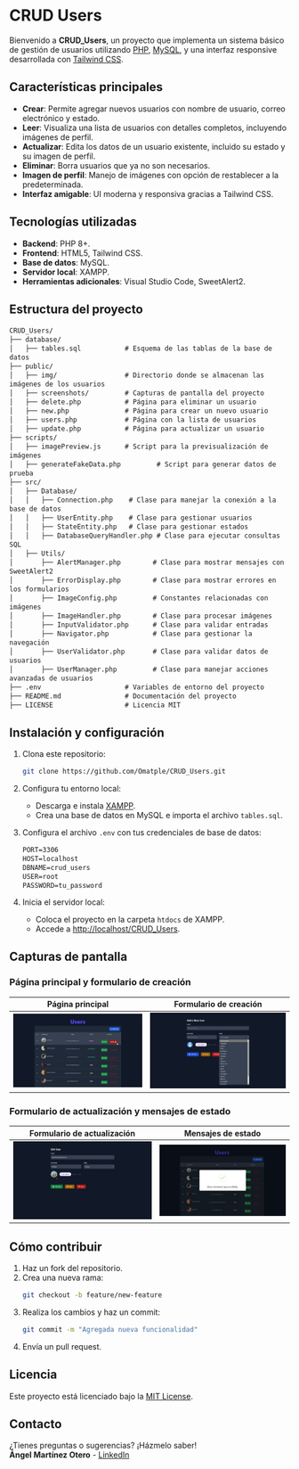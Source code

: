 
# CRUD Users

Bienvenido a **CRUD_Users**, un proyecto que implementa un sistema básico de gestión de usuarios utilizando [PHP](https://www.php.net/), [MySQL](https://www.mysql.com/), y una interfaz responsive desarrollada con [Tailwind CSS](https://tailwindcss.com/).

## Características principales

- **Crear**: Permite agregar nuevos usuarios con nombre de usuario, correo electrónico y estado.
- **Leer**: Visualiza una lista de usuarios con detalles completos, incluyendo imágenes de perfil.
- **Actualizar**: Edita los datos de un usuario existente, incluido su estado y su imagen de perfil.
- **Eliminar**: Borra usuarios que ya no son necesarios.
- **Imagen de perfil**: Manejo de imágenes con opción de restablecer a la predeterminada.
- **Interfaz amigable**: UI moderna y responsiva gracias a Tailwind CSS.

## Tecnologías utilizadas

- **Backend**: PHP 8+.
- **Frontend**: HTML5, Tailwind CSS.
- **Base de datos**: MySQL.
- **Servidor local**: XAMPP.
- **Herramientas adicionales**: Visual Studio Code, SweetAlert2.

## Estructura del proyecto

```
CRUD_Users/
├── database/
│   ├── tables.sql           # Esquema de las tablas de la base de datos
├── public/
│   ├── img/                 # Directorio donde se almacenan las imágenes de los usuarios
│   ├── screenshots/         # Capturas de pantalla del proyecto
│   ├── delete.php           # Página para eliminar un usuario
│   ├── new.php              # Página para crear un nuevo usuario
│   ├── users.php            # Página con la lista de usuarios
│   ├── update.php           # Página para actualizar un usuario
├── scripts/
│   ├── imagePreview.js      # Script para la previsualización de imágenes
│   ├── generateFakeData.php         # Script para generar datos de prueba
├── src/
│   ├── Database/
│   │   ├── Connection.php    # Clase para manejar la conexión a la base de datos
│   │   ├── UserEntity.php    # Clase para gestionar usuarios
│   │   ├── StateEntity.php   # Clase para gestionar estados
│   │   ├── DatabaseQueryHandler.php # Clase para ejecutar consultas SQL
│   ├── Utils/
│       ├── AlertManager.php        # Clase para mostrar mensajes con SweetAlert2
│       ├── ErrorDisplay.php        # Clase para mostrar errores en los formularios
│       ├── ImageConfig.php         # Constantes relacionadas con imágenes
│       ├── ImageHandler.php        # Clase para procesar imágenes
│       ├── InputValidator.php      # Clase para validar entradas
│       ├── Navigator.php           # Clase para gestionar la navegación
│       ├── UserValidator.php       # Clase para validar datos de usuarios
│       ├── UserManager.php         # Clase para manejar acciones avanzadas de usuarios
├── .env                     # Variables de entorno del proyecto
├── README.md                # Documentación del proyecto
├── LICENSE                  # Licencia MIT
```

## Instalación y configuración

1. Clona este repositorio:
   ```bash
   git clone https://github.com/Omatple/CRUD_Users.git
   ```

2. Configura tu entorno local:
   - Descarga e instala [XAMPP](https://www.apachefriends.org/).
   - Crea una base de datos en MySQL e importa el archivo `tables.sql`.

3. Configura el archivo `.env` con tus credenciales de base de datos:
   ```env
   PORT=3306
   HOST=localhost
   DBNAME=crud_users
   USER=root
   PASSWORD=tu_password
   ```

4. Inicia el servidor local:
   - Coloca el proyecto en la carpeta `htdocs` de XAMPP.
   - Accede a [http://localhost/CRUD_Users](http://localhost/CRUD_Users).

## Capturas de pantalla

### Página principal y formulario de creación
| Página principal               | Formulario de creación           |
|--------------------------------|-----------------------------------|
| ![Página principal](public/screenshots/users.png) | ![Formulario de creación](public/screenshots/new.png) |

### Formulario de actualización y mensajes de estado
| Formulario de actualización     | Mensajes de estado              |
|---------------------------------|----------------------------------|
| ![Formulario de actualización](public/screenshots/update.png) | ![Mensajes de estado](public/screenshots/status-messages.png) |

## Cómo contribuir

1. Haz un fork del repositorio.
2. Crea una nueva rama:
   ```bash
   git checkout -b feature/new-feature
   ```
3. Realiza los cambios y haz un commit:
   ```bash
   git commit -m "Agregada nueva funcionalidad"
   ```
4. Envía un pull request.

## Licencia

Este proyecto está licenciado bajo la [MIT License](LICENSE).

## Contacto

¿Tienes preguntas o sugerencias? ¡Házmelo saber!  
**Ángel Martínez Otero** - [LinkedIn](https://linkedin.com/in/Omatple)  
